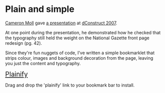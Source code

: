 # Plain and simple

<p><a href="http://cameronmoll.com/" title="Authentic Boredom ~ Delivered weekly by Cameron Moll">Cameron Moll</a> gave <a href="http://cameronmoll.com/speaking/goodgreat/">a presentation</a> at <a href="http://2007.dconstruct.org/" title="dConstruct 2007: User Experience Design Conference">dConstruct 2007</a>.</p>

<p>At one point during the presentation, he demonstrated how he checked that the typography still held the weight on the National Gazette front page redesign (pg. 42).</p>

<p>Since they're fun nuggets of code, I've written a simple bookmarklet that strips colour, images and background decoration from the page, leaving you just the content and typography.</p>

<p><a style="font-size: 150%; text-align: center;" href="javascript:(function(){var c=function(e){if(this==window)return new c(el);var a=/*@cc_on!*/0;var o={};if(a){o=e.getBoundingClientRect()}else if(document.getBoxObjectFor){o=document.getBoxObjectFor(e)}else{o={height:e.height,width:e.width}}return o};var f=document.getElementsByTagName('*');var i=f.length;var d=el=el2=s=null;var g='data:image/gif;base64,R0lGODlhAQABAIAAAMJ0IgAAACH5BAEAAAAALAAAAAABAAEAAAICRAEAOw==';var b=document.body;var h='height';var w='width';while(i--){el=f[i];s=el.style;s.background='#fff';s.backgroundImage='none';s.border='0';var j=el.nodeName;if(j=='IMG'||(j=='INPUT'&amp;&amp;el.type.toLowerCase()=='image')){d=c(el);el.height=d[h];el.width=d[w];el.src=g}else if(j=='OBJECT'||j=='EMBED'||j=='IFRAME'){el2=document.createElement('img');el2.src=g;if(el[h]||el[w]){el2[h]=el[h];el2[w]=el[w]}else if(typeof el!='function'){d=c(el);el2[h]=d[h];el2[w]=d[w]}el.parentNode.replaceChild(el2,el)}else{s.color='#000'}}})();">Plainify</a></p>

<p>Drag and drop the 'plainify' link to your bookmark bar to install.</p>